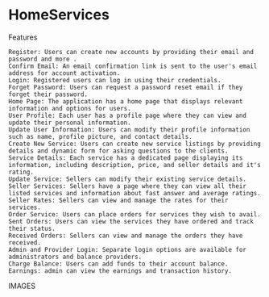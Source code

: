 # HomeServices

Features

    Register: Users can create new accounts by providing their email and password and more .
    Confirm Email: An email confirmation link is sent to the user's email address for account activation.
    Login: Registered users can log in using their credentials.
    Forget Password: Users can request a password reset email if they forget their password.
    Home Page: The application has a home page that displays relevant information and options for users.
    User Profile: Each user has a profile page where they can view and update their personal information.
    Update User Information: Users can modify their profile information such as name, profile picture, and contact details.
    Create New Service: Users can create new service listings by providing details and dynamic form for asking questions to the clients.
    Service Details: Each service has a dedicated page displaying its information, including description, price, and seller details and it's rating.
    Update Service: Sellers can modify their existing service details.
    Seller Services: Sellers have a page where they can view all their listed services and information about fast answer and average ratings.
    Seller Rates: Sellers can view and manage the rates for their services.
    Order Service: Users can place orders for services they wish to avail.
    Sent Orders: Users can view the services they have ordered and track their status.
    Received Orders: Sellers can view and manage the orders they have received.
    Admin and Provider Login: Separate login options are available for administrators and balance providers.
    Charge Balance: Users can add funds to their account balance.
    Earnings: admin can view the earnings and transaction history.

IMAGES

